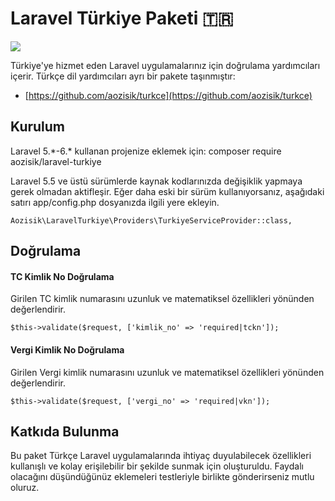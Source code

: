 # Laravel Türkiye Paketi 🇹🇷

![](https://travis-ci.org/aozisik/laravel-turkiye.svg?branch=master)

Türkiye'ye hizmet eden Laravel uygulamalarınız için doğrulama yardımcıları içerir. Türkçe dil yardımcıları ayrı bir pakete taşınmıştır:

- [https://github.com/aozisik/turkce](https://github.com/aozisik/turkce)

## Kurulum

Laravel 5.\*-6.* kullanan projenize eklemek için:
composer require aozisik/laravel-turkiye

Laravel 5.5 ve üstü sürümlerde kaynak kodlarınızda değişiklik yapmaya gerek olmadan aktifleşir.
Eğer daha eski bir sürüm kullanıyorsanız, aşağıdaki satırı app/config.php dosyanızda ilgili yere ekleyin.

    Aozisik\LaravelTurkiye\Providers\TurkiyeServiceProvider::class,

## Doğrulama

#### TC Kimlik No Doğrulama

Girilen TC kimlik numarasını uzunluk ve matematiksel özellikleri yönünden değerlendirir.

    $this->validate($request, ['kimlik_no' => 'required|tckn']);

#### Vergi Kimlik No Doğrulama

Girilen Vergi kimlik numarasını uzunluk ve matematiksel özellikleri yönünden
değerlendirir.

    $this->validate($request, ['vergi_no' => 'required|vkn']);

## Katkıda Bulunma

Bu paket Türkçe Laravel uygulamalarında ihtiyaç duyulabilecek özellikleri kullanışlı ve kolay erişilebilir bir şekilde sunmak için oluşturuldu. Faydalı olacağını düşündüğünüz eklemeleri testleriyle birlikte gönderirseniz mutlu oluruz.
